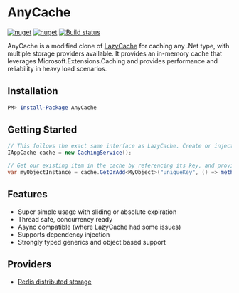 # AnyCache
[![nuget](https://img.shields.io/nuget/v/AnyCache.svg)](https://www.nuget.org/packages/AnyCache/)
[![nuget](https://img.shields.io/nuget/dt/AnyCache.svg)](https://www.nuget.org/packages/AnyCache/)
[![Build status](https://ci.appveyor.com/api/projects/status/gfwjabg1pta7em94?svg=true)](https://ci.appveyor.com/project/MichaelBrown/AnyCache)

AnyCache is a modified clone of [LazyCache](https://github.com/alastairtree/LazyCache) for caching any .Net type, with multiple storage providers available. It provides an in-memory cache that leverages Microsoft.Extensions.Caching and provides performance and reliability in heavy load scenarios.

## Installation

```Powershell
PM> Install-Package AnyCache
```

## Getting Started

```csharp
// This follows the exact same interface as LazyCache. Create or inject (DI) your caching service
IAppCache cache = new CachingService();

// Get our existing item in the cache by referencing its key, and provide the factory to create a new object if it's not in the cache
var myObjectInstance = cache.GetOrAdd<MyObject>("uniqueKey", () => methodThatTakesTimeOrResources());
```

## Features

* Super simple usage with sliding or absolute expiration
* Thread safe, concurrency ready
* Async compatible (where LazyCache had some issues)
* Supports dependency injection
* Strongly typed generics and object based support

## Providers

* [Redis distributed storage](https://github.com/replaysMike/AnyCache.Providers.Redis)
